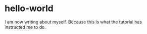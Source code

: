 # hello-world
I am now writing about myself. Because this is what the tutorial has instructed me to do.
